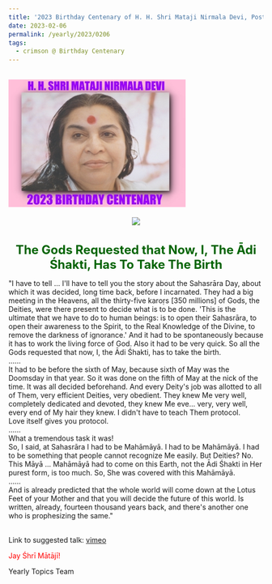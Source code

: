 ```yaml
---
title: '2023 Birthday Centenary of H. H. Shri Mataji Nirmala Devi, Post 4'
date: 2023-02-06
permalink: /yearly/2023/0206
tags:
  - crimson @ Birthday Centenary
---
```


<br>
<div style="text-align: left"><img src="/images/100Years.jpg" width="350" /></div><br>

<div style="text-align: center"><img src="/images/image1109_Balwant_Kumbhojkar_Collection.jpg" /></div>

<br>
<p style="color:DarkGreen; text-align:center">
<font size="+2"><b>The Gods Requested that Now, I, The Ādi Śhakti, Has To Take The Birth</b><br></font>
</p>

<p>
"I have to tell ... I'll have to tell you the story about the Sahasrāra Day, about which it was decided, long time back, before I incarnated. They had a big meeting in the Heavens, all the thirty-five karoṛs [350 millions] of Gods, the Deities, were there present to decide what is to be done. 'This is the ultimate that we have to do to human beings: is to open their Sahasrāra, to open their awareness to the Spirit, to the Real Knowledge of the Divine, to remove the darkness of ignorance.' And it had to be spontaneously because it has to work the living force of God. Also it had to be very quick. So all the Gods requested that now, I, the Ādi Śhakti, has to take the birth.<br>
......<br>
It had to be before the sixth of May, because sixth of May was the Doomsday in that year. So it was done on the fifth of May at the nick of the time. It was all decided beforehand. And every Deity's job was allotted to all of Them, very efficient Deities, very obedient. They knew Me very well, completely dedicated and devoted, they knew Me eve... very, very well, every end of My hair they knew. I didn't have to teach Them protocol.<br>
Love itself gives you protocol.<br>
......<br>
What a tremendous task it was!<br>
So, I said, at Sahasrāra I had to be Mahāmāyā. I had to be Mahāmāyā. I had to be something that people cannot recognize Me easily. But Deities? No. This Māyā ... Mahāmāyā had to come on this Earth, not the Ādi Śhakti in Her purest form, is too much. So, She was covered with this Mahāmāyā.<br> 
......<br>
And is already predicted that the whole world will come down at the Lotus Feet of your Mother and that you will decide the future of this world. Is written, already, fourteen thousand years back, and there's another one who is prophesizing the same."<br>
<font color="blue"><b></b></font><br>
</p>

Link to suggested talk: <a href="https://vimeo.com/568853318"> vimeo </a><br>

<p style="color:red;">Jay Śhrī Mātājī!<br></p>

<p>Yearly Topics Team</p>